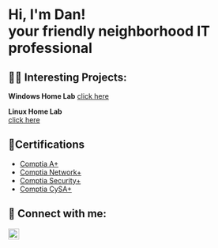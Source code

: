 <h1>Hi, I'm Dan! <br/> 
  <a>your friendly neighborhood IT professional</a>

<h2>👨‍💻 Interesting Projects:</h2>

<b>Windows Home Lab</b>
[click here](https://github.com/Danigan1/Azure-Cloud-Detection-Lab.git)
 
  <b>Linux Home Lab</b>
  <br>
 [click here](https://github.com/Danigan1/Linux-Home-Lab.git)

<h2>📄Certifications</h2>

- [Comptia A+](https://www.credly.com/badges/b1695b61-8a31-4ca6-8e28-41ee4e06f946/linked_in_profile)
- [Comptia Network+](https://www.credly.com/badges/b1f382a1-e64b-4e75-8976-cd662cbe1e8a/linked_in_profile)
- [Comptia Security+](https://www.credly.com/badges/9c5d3f24-4a29-4f50-a309-ad559904b526/linked_in_profile)
- [Comptia CySA+](https://www.credly.com/badges/bb70aea0-aaa7-41b4-a785-0b00a618d749/linked_in_profile)



  
  

<h2> 🤳 Connect with me:</h2>

[<img align="left" alt="Dan Mbaabu | LinkedIn" width="22px" src="https://cdn.jsdelivr.net/npm/simple-icons@v3/icons/linkedin.svg" />][linkedin]

[linkedin]: https://www.linkedin.com/in/dan-mbaabu/

<!--
**joshmadakor1/joshmadakor1** is a ✨ _special_ ✨ repository because its `README.md` (this file) appears on your GitHub profile.

Here are some ideas to get you started:

- 🔭 I’m currently working on ...
- 🌱 I’m currently learning ...
- 👯 I’m looking to collaborate on ...
- 🤔 I’m looking for help with ...
- 💬 Ask me about ...
- 📫 How to reach me: email
- 😄 Pronouns: ...
- ⚡ Fun fact: ...
-->
